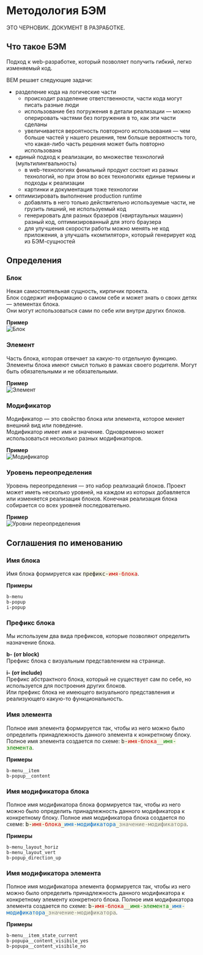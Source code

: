 # Методология БЭМ

ЭТО ЧЕРНОВИК. ДОКУМЕНТ В РАЗРАБОТКЕ.

## Что такое БЭМ

Подход к web-разработке, который позволяет получить гибкий, легко изменяемый код.

BEM решает следующие задачи:

 * разделение кода на логические части
    * происходит разделение ответственности, части кода могут писать разные люди
    * использование без погружения в детали реализации — можно оперировать частями
    без погружения в то, как эти части сделаны
    * увеличивается вероятность повторного использования — чем больше частей у нашего решения,
    тем больше вероятность того, что какая-либо часть решения может быть повторно использована
 * единый подход к реализации, во множестве технологий (мультилингвальность)
    * в web-технологиях финальный продукт состоит из разных технологий, но при этом во всех
     технологиях единые термины и подходы к реализации
    * картинки и документация тоже технологии
 * оптимизировать выполнение production runtime
    * добавлять в него только действительно используемые части, не грузить лишний, не используемый код
    * генерировать для разных бразеров («виртаульных машин») разный код, оптимизированный для этого браузера
    * для улучшения скорости работы можно менять не код приложения, а улучшать «компилятор»,
    который генерирует код из БЭМ-сущностей

## Определения

### Блок
Некая самостоятельная сущность, кирпичик проекта.<br/>
Блок содержит информацию о самом себе и может знать о своих детях — элементах блока.<br/>
Они могут использоваться сами по себе или внутри других блоков.

**Пример**<br/>
![Блок](https://github.com/bem/bem-method/raw/master/images/search.ru.png)

### Элемент
Часть блока, которая отвечает за какую-то отдельную функцию.<br/>
Элементы блока имеют смысл только в рамках своего родителя. Могут быть обязательными и не обязательными.

**Пример**<br/>
![Элемент](https://github.com/bem/bem-method/raw/master/images/search-e.ru.png)

### Модификатор
Модификатор — это свойство блока или элемента, которое меняет внешний вид или поведение.<br/>
Модификатор имеет имя и значение. Одновременно может использоваться несколько разных модификаторов.

**Пример**<br/>
![Модификатор](https://github.com/bem/bem-method/raw/master/images/search-m.ru.png)

### Уровень переопределения
Уровень переопределения — это набор реализаций блоков. Проект может
иметь несколько уровней, на каждом из которых добавляется или изменяется
реализация блоков. Конечная реализация блока собирается со всех уровней последовательно.

**Пример**<br/>
![Уровни переопределения](https://github.com/bem/bem-method/raw/master/images/levels.ru.png)

## Соглашения по именованию

### Имя блока
Имя блока формируется как <tt style="background: #F7F7E7;">префикс-<span style="color: #C00;">имя-блока</span></tt>.

**Примеры**

    b-menu
    b-popup
    i-popup

### Префикс блока
Мы используем два вида префиксов, которые позволяют определить назначение блока.

**b- (от block)**<br/>
Префикс блока с визуальным представлением на странице.

**i- (от include)**<br/>
Префикс абстрактного блока, который не существует сам по себе, но используется
для построения других блоков.<br/>
Или префикс блока не имеющего визуального представления и реализующего какую-то
функциональность.

### Имя элемента

Полное имя элемента формируется так, чтобы из него можно было определить
принадлежность данного элемента к конкретному блоку.<br/>
Полное имя элемента создается по схеме:
<tt style="background: #F7F7E7;">b-<span style="color: #C00;">имя-блока</span>__<span style="color: #008000;">имя-элемента</span></tt>.

**Примеры**

    b-menu__item
    b-popup__content

### Имя модификатора блока

Полное имя модификатора блока формируется так, чтобы из него можно было
определить принадлежность данного модификатора к конкретному блоку.
Полное имя модификатора блока создается по схеме:
<tt style="background: #F7F7E7;">b-<span style="color: #C00;">имя-блока</span>\_<span style="color: #06C;">имя-модификатора</span>\_<span style="color: gray;">значение-модификатора</span></tt>.

**Примеры**

    b-menu_layout_horiz
    b-menu_layout_vert
    b-popup_direction_up

### Имя модификатора элемента

Полное имя модификатора элемента формируется так, чтобы из него
можно было определить принадлежность данного модификатора к конкретному
элементу конкретного блока.
Полное имя модификатора элемента создается по схеме:
<tt style="background: #F7F7E7;">b-<span style="color: #C00;">имя-блока</span>__<span style="color: #008000;">имя-элемента</span>\_<span style="color: #06C;">имя-модификатора</span>\_<span style="color: gray;">значение-модификатора</span></tt>.

**Примеры**

    b-menu__item_state_current
    b-popupa__content_visibile_yes
    b-popupa__content_visibile_no
